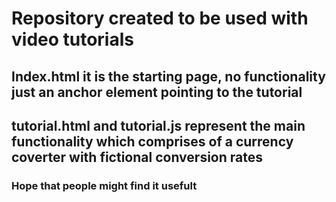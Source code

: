# Repository created to be used with video tutorials

## Index.html it is the starting page, no functionality just an anchor element pointing to the tutorial

## tutorial.html and tutorial.js represent the main functionality which comprises of a currency coverter with fictional conversion rates

### Hope that people might find it usefult

